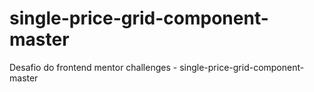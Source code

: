 # single-price-grid-component-master
Desafio do frontend mentor challenges - single-price-grid-component-master
